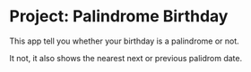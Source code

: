 # Project: Palindrome Birthday
This app tell you whether your birthday is a palindrome or not.

It not, it also shows the nearest next or previous palidrom date.
